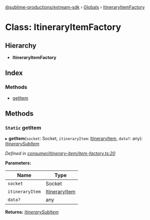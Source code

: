 [@sublime-productions/extream-sdk](../README.md) › [Globals](../globals.md) › [ItineraryItemFactory](itineraryitemfactory.md)

# Class: ItineraryItemFactory

## Hierarchy

* **ItineraryItemFactory**

## Index

### Methods

* [getItem](itineraryitemfactory.md#static-getitem)

## Methods

### `Static` getItem

▸ **getItem**(`socket`: Socket, `itineraryItem`: [ItineraryItem](itineraryitem.md), `data?`: any): *[ItinerarySubItem](../globals.md#itinerarysubitem)*

*Defined in [consumer/itinerary-item/item-factory.ts:20](https://github.com/Extream-SaaS/ex-sdk/blob/936e0b7/src/consumer/itinerary-item/item-factory.ts#L20)*

**Parameters:**

Name | Type |
------ | ------ |
`socket` | Socket |
`itineraryItem` | [ItineraryItem](itineraryitem.md) |
`data?` | any |

**Returns:** *[ItinerarySubItem](../globals.md#itinerarysubitem)*
